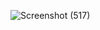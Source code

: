 ![Screenshot (517)](https://github.com/user-attachments/assets/3cf6b236-c448-4e63-8606-273d9a7f7b70)
